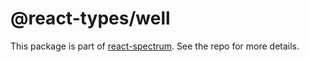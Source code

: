 # @react-types/well

This package is part of [react-spectrum](https://gitlab.com/watheia/spectrum). See the repo for more details.
